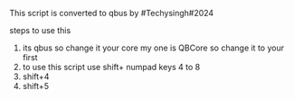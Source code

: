 This script is converted to qbus by #Techysingh#2024

steps to use this

1.  its qbus so change it your core my one is QBCore so change it to your first
2.  to use this script use shift+ numpad keys 4 to 8
3.  shift+4
4.  shift+5
